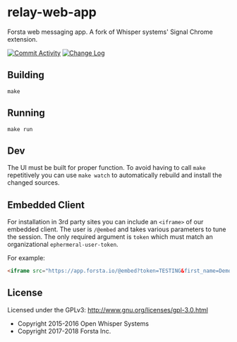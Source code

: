 relay-web-app
========
Forsta web messaging app.  A fork of Whisper systems' Signal Chrome extension.

[![Commit Activity](https://img.shields.io/github/commit-activity/w/ForstaLabs/relay-web-app.svg)](https://github.com/ForstaLabs/relay-web-app)
[![Change Log](https://img.shields.io/badge/change-log-blue.svg)](https://github.com/ForstaLabs/relay-web-app/blob/master/CHANGELOG.md)


Building
--------

    make


Running
--------

    make run


Dev
--------
The UI must be built for proper function.  To avoid having to call `make` 
repetitively you can use `make watch` to automatically rebuild and install
the changed sources.


Embedded Client
--------
For installation in 3rd party sites you can include an `<iframe>` of our embedded client.
The user is `/@embed` and takes various parameters to tune the session.  The only
required argument is `token` which must match an organizational `ephermeral-user-token`.

For example:
```html
<iframe src="https://app.forsta.io/@embed?token=TESTING&first_name=Demo&email=foo@bar.com&to=@support:forsta"></iframe>
```


License
--------
Licensed under the GPLv3: http://www.gnu.org/licenses/gpl-3.0.html

* Copyright 2015-2016 Open Whisper Systems
* Copyright 2017-2018 Forsta Inc.
